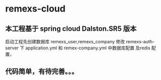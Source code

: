 # remexs-cloud
## 本工程基于 spring cloud Dalston.SR5 版本 
启动工程先创建数据库 remexs_user,remexs_company 修改 remexs-auth-server 下 application.yml 和 remex-company.yml
中数据库配置 及redis 配置，
## 代码简单，有待完善。。。
